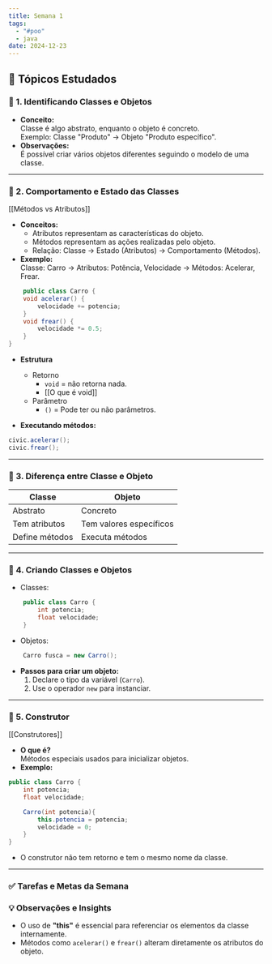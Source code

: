 ```yaml
---
title: Semana 1
tags:
  - "#poo"
  - java
date: 2024-12-23
---
```


## 📖 Tópicos Estudados  

### 🧩 1. Identificando Classes e Objetos
 
- **Conceito:**  
    Classe é algo abstrato, enquanto o objeto é concreto.  
    Exemplo: Classe "Produto" → Objeto "Produto específico".
- **Observações:**  
    É possível criar vários objetos diferentes seguindo o modelo de uma classe.

---

### 🧩 2. Comportamento e Estado das Classes  

[[Métodos vs Atributos]]

- **Conceitos:**
    - Atributos representam as características do objeto.
    - Métodos representam as ações realizadas pelo objeto.
    - Relação: Classe → Estado (Atributos) → Comportamento (Métodos).
- **Exemplo:**  
    Classe: Carro → Atributos: Potência, Velocidade → Métodos: Acelerar, Frear.
    
```java
    public class Carro {
	void acelerar() {
		velocidade += potencia;
	}
	void frear() {
		velocidade *= 0.5;
	}
}
```

- **Estrutura**
	- Retorno
		- `void` = não retorna nada.
		-  [[O que é void]]
	- Parâmetro
		- `()` = Pode ter ou não parâmetros.

- **Executando métodos:**

```java
civic.acelerar();
civic.frear();
```

---

### 🧩 3. Diferença entre Classe e Objeto  

| **Classe**     | **Objeto**              |
| -------------- | ----------------------- |
| Abstrato       | Concreto                |
| Tem atributos  | Tem valores específicos |
| Define métodos | Executa métodos         |

---

### 🧩 4. Criando Classes e Objetos 

- Classes:
```java
	public class Carro { 
		int potencia; 
		float velocidade; 
	}
```

- Objetos:
```java
	Carro fusca = new Carro();
```
- **Passos para criar um objeto:**
	1. Declare o tipo da variável (`Carro`).
	2. Use o operador `new` para instanciar.
---

### 🧩 5. Construtor

[[Construtores]]

- **O que é?**  
	Métodos especiais usados para inicializar objetos.
- **Exemplo:**
```java
public class Carro {
    int potencia;
    float velocidade;

    Carro(int potencia){
        this.potencia = potencia;
        velocidade = 0;
    }
}
```
- O construtor não tem retorno e tem o mesmo nome da classe.

---

### ✅ **Tarefas e Metas da Semana**

### 💡 **Observações e Insights**

- O uso de **"this"** é essencial para referenciar os elementos da classe internamente.
- Métodos como `acelerar()` e `frear()` alteram diretamente os atributos do objeto.

